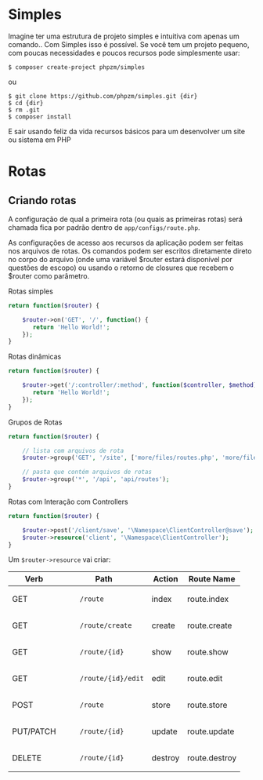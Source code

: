 # Simples

Imagine ter uma estrutura de projeto simples e intuitiva com apenas um comando.. Com Simples isso é possível. Se você tem um projeto pequeno, com poucas necessidades e poucos recursos pode simplesmente usar:
```
$ composer create-project phpzm/simples
```
ou
```
$ git clone https://github.com/phpzm/simples.git {dir}
$ cd {dir}
$ rm .git
$ composer install
```
E sair usando feliz da vida recursos básicos para um desenvolver um site ou sistema em PHP

# Rotas
## Criando rotas

A configuração de qual a primeira rota (ou quais as primeiras rotas) será chamada fica por padrão dentro de `app/configs/route.php`.

As configurações de acesso aos recursos da aplicação podem ser feitas nos arquivos de rotas. Os comandos podem ser escritos diretamente direto no corpo do arquivo (onde uma variável $router estará disponível por questões de escopo) ou usando o retorno de closures que recebem o $router como parâmetro.

Rotas simples
```php
return function($router) {

    $router->on('GET', '/', function() {
       return 'Hello World!';
    });
}
```

Rotas dinâmicas
```php
return function($router) {

    $router->get('/:controller/:method', function($controller, $method) {
       return 'Hello World!';
    });
}
```

Grupos de Rotas
```php
return function($router) {

    // lista com arquivos de rota
    $router->group('GET', '/site', ['more/files/routes.php', 'more/files/site.php']);

    // pasta que contém arquivos de rotas
    $router->group('*', '/api', 'api/routes');
}
```

Rotas com Interação com Controllers
```php
return function($router) {

    $router->post('/client/save', '\Namespace\ClientController@save');
    $router->resource('client', '\Namespace\ClientController');
}
```
Um `$router->resource` vai criar:<br>
<table>
<thead>
<tr>
  <th>Verb</th> <th>Path</th> <th>Action</th> <th>Route Name</th>
</tr>
</thead>

<tbody>
<tr>
<td>GET</td>
<td>
  <code class=" language-php">
    /route
  </code>
</td>
<td>index</td>
<td>route.index</td>
</tr>

<tr>
<td>GET</td>
<td>
  <code class=" language-php">
    /route/create
  </code>
</td>
<td>create</td>
<td>route.create</td>
</tr>

<tr>
<td>GET</td>
<td>
  <code class=" language-php">
    /route/{id}
  </code>
</td>
<td>show</td>
<td>route.show</td>
</tr>

<tr>
<td>GET</td>
<td>
  <code class=" language-php">
    /route/{id}/edit
  </code>
</td>
<td>edit</td>
<td>route.edit</td>
</tr>


<tr>
<td>POST</td>
<td>
  <code class=" language-php">
    /route
   </code>
</td>
<td>store</td>
<td>route.store</td>
</tr>

<tr>
<td>PUT/PATCH</td>
<td>
  <code class=" language-php">
    /route/{id}
  </code>
</td>
<td>update</td>
<td>route.update</td>
</tr>

<tr>
<td>DELETE</td>
<td>
  <code class=" language-php">
    /route/{id}
  </code>
</td>
<td>destroy</td>
<td>route.destroy</td>
</tr>
</tbody>
</table>
